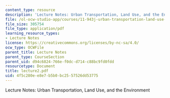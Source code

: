 ```yaml
---
content_type: resource
description: 'Lecture Notes: Urban Transportation, Land Use, and the Environment'
file: /ol-ocw-studio-app/courses/11-943j-urban-transportation-land-use-and-the-environment-spring-2002/4f5c280ee8e7b5b0bc2557526dd53775_lecture2.pdf
file_size: 305754
file_type: application/pdf
learning_resource_types:
- Lecture Notes
license: https://creativecommons.org/licenses/by-nc-sa/4.0/
ocw_type: OCWFile
parent_title: Lecture Notes
parent_type: CourseSection
parent_uid: d94c6824-766e-f0dc-d714-c88bc9fd0fdd
resourcetype: Document
title: lecture2.pdf
uid: 4f5c280e-e8e7-b5b0-bc25-57526dd53775
---
```

Lecture Notes: Urban Transportation, Land Use, and the Environment